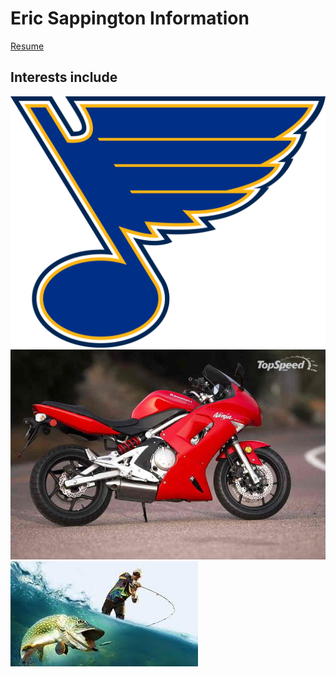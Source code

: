 # Eric Sappington Information

[Resume](https://github.com/esappington/Resume/blob/main/FullResume)

## Interests include 
![Blues for the win](https://github.com/esappington/Resume/blob/main/1200px-St._Louis_Blues_logo.svg.png)
![My Ninja 650R before the roadrash](https://github.com/esappington/Resume/blob/main/2007-kawasaki-ninja-650r-19_800x0w.jpg)
![fishing](https://github.com/esappington/Resume/blob/main/fishing%20(1).jfif)
 
